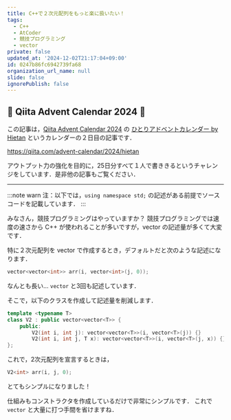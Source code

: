 ```yaml
---
title: C++で２次元配列をもっと楽に扱いたい！
tags:
  - C++
  - AtCoder
  - 競技プログラミング
  - vector
private: false
updated_at: '2024-12-02T21:17:04+09:00'
id: 0247b86fc6942739fa68
organization_url_name: null
slide: false
ignorePublish: false
---
```

## 🎄 Qiita Advent Calendar 2024 🎄

この記事は，[Qiita Advent Calendar 2024](https://qiita.com/advent-calendar/2024) の [ひとりアドベントカレンダー by Hietan](https://qiita.com/advent-calendar/2024/hietan) というカレンダーの２日目の記事です．

https://qiita.com/advent-calendar/2024/hietan

アウトプット力の強化を目的に，25日分すべて１人で書ききるというチャレンジをしています．是非他の記事もご覧ください．

---

:::note warn
注：以下では，`using namespace std;` の記述がある前提でソースコードを記載しています．
:::

みなさん，競技プログラミングはやっていますか？
競技プログラミングでは速度の速さから C++ が使われることが多いですが，vector の記述量が多くて大変です．

特に２次元配列を vector で作成するとき，デフォルトだと次のような記述になります．

```cpp
vector<vector<int>> arr(i, vector<int>(j, 0));
```

なんとも長い...
`vector` と3回も記述しています．

そこで，以下のクラスを作成して記述量を削減します．

```c++
template <typename T>
class V2 : public vector<vector<T>> {
    public:
        V2(int i, int j): vector<vector<T>>(i, vector<T>(j)) {}
        V2(int i, int j, T x): vector<vector<T>>(i, vector<T>(j, x)) {}
};
```

これで，2次元配列を宣言するときは，

```c++
V2<int> arr(i, j, 0);
```

とてもシンプルになりました！

仕組みもコンストラクタを作成しているだけで非常にシンプルです．
これで `vector` と大量に打つ手間を省けますね．
